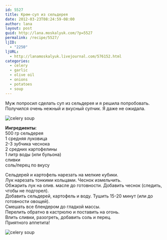 ```yaml
---
id: 5527
title: Крем-суп из сельдерея
date: 2012-03-23T08:24:59-08:00
author: lana
layout: post
guid: http://lana.moskalyuk.com/?p=5527
permalink: /recipe/5527/
ljID:
  - "2250"
ljURL:
  - http://lanamoskalyuk.livejournal.com/576152.html
categories:
  - celery
  - garlic
  - olive oil
  - onions
  - potatoes
  - soup
---
```

Муж попросил сделать суп из сельдерея и я решила попробовать. Получился очень нежный и вкусный супчик. Я даже не ожидала. 

![celery soup](http://farm8.staticflickr.com/7071/7008607665_80a126369f_z.jpg) 

**Ингредиенты**:  
500 гр сельдерея  
1 средняя луковица  
2-3 зубчика чеснока  
2 средних картофелины  
1 литр воды (или бульона)  
сливки  
соль/перец по вкусу

Сельдерей и картофель нарезать на мелкие кубики.  
Лук нарезать тонкими кольцами. Чеснок измельчить.  
Обжарить лук на олив. масле до готовности. Добавить чеснок (следить, чтобы не подгорел).  
Добавить сельдерей, картофель и воду. Тушить 15-20 минут (или до готовности овощей).  
Смешать все блендером до гладкой массы.  
Перелить обратно в кастрюлю и поставить на огонь.  
Влить сливки, разогреть, добавить соль и перец.  
Приятного аппетита!

![celery soup](http://farm8.staticflickr.com/7227/6862492352_f14b6486bc_z.jpg)